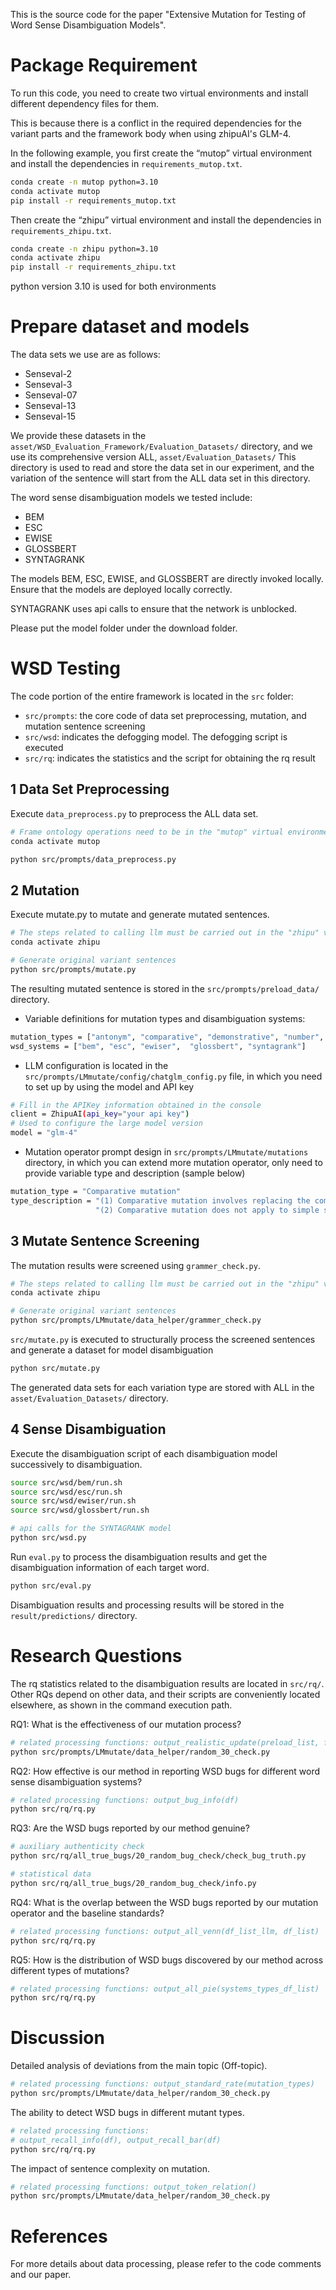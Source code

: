 This is the source code for the paper "Extensive Mutation for Testing of Word Sense
Disambiguation Models".

# **Package Requirement**

To run this code, you need to create two virtual environments and install different dependency files for them.

This is because there is a conflict in the required dependencies for the variant parts and the framework body when using zhipuAI's GLM-4.

In the following example, you first create the “mutop” virtual environment and install the dependencies in `requirements_mutop.txt`.

```bash
conda create -n mutop python=3.10
conda activate mutop
pip install -r requirements_mutop.txt
```

Then create the “zhipu” virtual environment and install the dependencies in `requirements_zhipu.txt`.

```bash
conda create -n zhipu python=3.10
conda activate zhipu
pip install -r requirements_zhipu.txt
```

python version 3.10 is used for both environments

# **Prepare dataset and models**

The data sets we use are as follows:

- Senseval-2
- Senseval-3
- Senseval-07
- Senseval-13
- Senseval-15

We provide these datasets in the `asset/WSD_Evaluation_Framework/Evaluation_Datasets/` directory, and we use its comprehensive version ALL, `asset/Evaluation_Datasets/` This directory is used to read and store the data set in our experiment, and the variation of the sentence will start from the ALL data set in this directory.

The word sense disambiguation models we tested include:

- BEM
- ESC
- EWISE
- GLOSSBERT
- SYNTAGRANK

The models BEM, ESC, EWISE, and GLOSSBERT are directly invoked locally. Ensure that the models are deployed locally correctly.

SYNTAGRANK uses api calls to ensure that the network is unblocked.

Please put the model folder under the download folder.

# WSD Testing

The code portion of the entire framework is located in the `src` folder:

- `src/prompts`: the core code of data set preprocessing, mutation, and mutation sentence screening
- `src/wsd`: indicates the defogging model. The defogging script is executed
- `src/rq`: indicates the statistics and the script for obtaining the rq result

## 1 Data Set Preprocessing

Execute `data_preprocess.py` to preprocess the ALL data set.

```bash
# Frame ontology operations need to be in the "mutop" virtual environment
conda activate mutop

python src/prompts/data_preprocess.py
```

## 2 Mutation

Execute mutate.py to mutate and generate mutated sentences.

```bash
# The steps related to calling llm must be carried out in the "zhipu" virtual environment
conda activate zhipu

# Generate original variant sentences
python src/prompts/mutate.py
```

The resulting mutated sentence is stored in the `src/prompts/preload_data/` directory.

- Variable definitions for mutation types and disambiguation systems:

```bash
mutation_types = ["antonym", "comparative", "demonstrative", "number", "passivity", "that_this", "inversion", "tenseplus", "modifier"]
wsd_systems = ["bem", "esc", "ewiser",  "glossbert", "syntagrank"]
```

- LLM configuration is located in the `src/prompts/LMmutate/config/chatglm_config.py` file, in which you need to set up by using the model and API key

```bash
# Fill in the APIKey information obtained in the console
client = ZhipuAI(api_key="your api key")  
# Used to configure the large model version
model = "glm-4"  
```

- Mutation operator prompt design in `src/prompts/LMmutate/mutations` directory, in which you can extend more mutation operator, only need to provide variable type and description (sample below)

```bash
mutation_type = "Comparative mutation"
type_description = "(1) Comparative mutation involves replacing the comparative structure of the original sentence with the superlative, or replacing the superlative structure with the comparative;" \
                   "(2) Comparative mutation does not apply to simple sentence structures."
```

## 3 Mutate Sentence Screening

The mutation results were screened using `grammer_check.py`.

```bash
# The steps related to calling llm must be carried out in the "zhipu" virtual environment
conda activate zhipu

# Generate original variant sentences
python src/prompts/LMmutate/data_helper/grammer_check.py
```

`src/mutate.py` is executed to structurally process the screened sentences and generate a dataset for model disambiguation

```bash
python src/mutate.py
```

The generated data sets for each variation type are stored with ALL in the `asset/Evaluation_Datasets/` directory.

## 4 Sense Disambiguation

Execute the disambiguation script of each disambiguation model successively to disambiguation.

```bash
source src/wsd/bem/run.sh
source src/wsd/esc/run.sh
source src/wsd/ewiser/run.sh
source src/wsd/glossbert/run.sh

# api calls for the SYNTAGRANK model
python src/wsd.py
```

Run `eval.py` to process the disambiguation results and get the disambiguation information of each target word.

```bash
python src/eval.py
```

Disambiguation results and processing results will be stored in the `result/predictions/` directory.

# **Research Questions**

The rq statistics related to the disambiguation results are located in `src/rq/`. Other RQs depend on other data, and their scripts are conveniently located elsewhere, as shown in the command execution path.

RQ1: What is the effectiveness of our mutation process?

```bash
# related processing functions: output_realistic_update(preload_list, filter_list)
python src/prompts/LMmutate/data_helper/random_30_check.py
```

RQ2: How effective is our method in reporting WSD bugs for different word sense disambiguation systems?

```bash
# related processing functions: output_bug_info(df)
python src/rq/rq.py
```

RQ3: Are the WSD bugs reported by our method genuine?

```bash
# auxiliary authenticity check
python src/rq/all_true_bugs/20_random_bug_check/check_bug_truth.py

# statistical data
python src/rq/all_true_bugs/20_random_bug_check/info.py
```

RQ4: What is the overlap between the WSD bugs reported by our mutation
operator and the baseline standards?

```bash
# related processing functions: output_all_venn(df_list_llm, df_list)
python src/rq/rq.py
```

RQ5: How is the distribution of WSD bugs discovered by our method across
different types of mutations?

```bash
# related processing functions: output_all_pie(systems_types_df_list)
python src/rq/rq.py
```

# **Discussion**

Detailed analysis of deviations from the main topic (Off-topic).

```bash
# related processing functions: output_standard_rate(mutation_types)
python src/prompts/LMmutate/data_helper/random_30_check.py
```

The ability to detect WSD bugs in different mutant types.

```bash
# related processing functions:
# output_recall_info(df), output_recall_bar(df)
python src/rq/rq.py
```

The impact of sentence complexity on mutation.

```bash
# related processing functions: output_token_relation()
python src/prompts/LMmutate/data_helper/random_30_check.py
```

# **References**

For more details about data processing, please refer to the code comments and our paper.
